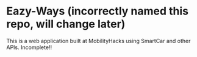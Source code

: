 # Eazy-Ways (incorrectly named this repo, will change later)
This is a web application built at MobilityHacks using SmartCar and other APIs.
Incomplete!!
